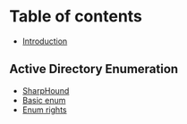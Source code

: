 # Table of contents

* [Introduction](README.md)

## Active Directory Enumeration

* [SharpHound](active-directory-enumeration/sharphound.md)
* [Basic enum](active-directory-enumeration/todo.md)
* [Enum rights](active-directory-enumeration/enum-rights.md)
